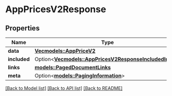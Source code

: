 # AppPricesV2Response

## Properties

Name | Type | Description | Notes
------------ | ------------- | ------------- | -------------
**data** | [**Vec<models::AppPriceV2>**](AppPriceV2.md) |  | 
**included** | Option<[**Vec<models::AppPricesV2ResponseIncludedInner>**](AppPricesV2Response_included_inner.md)> |  | [optional]
**links** | [**models::PagedDocumentLinks**](PagedDocumentLinks.md) |  | 
**meta** | Option<[**models::PagingInformation**](PagingInformation.md)> |  | [optional]

[[Back to Model list]](../README.md#documentation-for-models) [[Back to API list]](../README.md#documentation-for-api-endpoints) [[Back to README]](../README.md)


